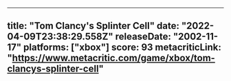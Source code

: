 
---
title: "Tom Clancy's Splinter Cell"
date: "2022-04-09T23:38:29.558Z"
releaseDate: "2002-11-17"
platforms: ["xbox"]
score: 93
metacriticLink: "https://www.metacritic.com/game/xbox/tom-clancys-splinter-cell"
---
